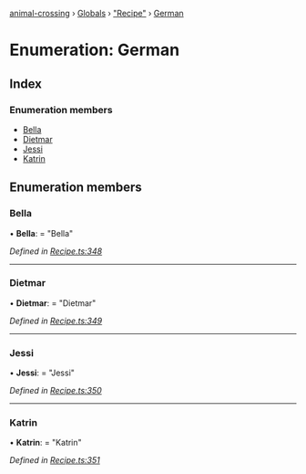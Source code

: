 [animal-crossing](../README.md) › [Globals](../globals.md) › ["Recipe"](../modules/_recipe_.md) › [German](_recipe_.german.md)

# Enumeration: German

## Index

### Enumeration members

* [Bella](_recipe_.german.md#bella)
* [Dietmar](_recipe_.german.md#dietmar)
* [Jessi](_recipe_.german.md#jessi)
* [Katrin](_recipe_.german.md#katrin)

## Enumeration members

###  Bella

• **Bella**: = "Bella"

*Defined in [Recipe.ts:348](https://github.com/Norviah/animal-crossing/blob/c9eb585/module/types/Recipe.ts#L348)*

___

###  Dietmar

• **Dietmar**: = "Dietmar"

*Defined in [Recipe.ts:349](https://github.com/Norviah/animal-crossing/blob/c9eb585/module/types/Recipe.ts#L349)*

___

###  Jessi

• **Jessi**: = "Jessi"

*Defined in [Recipe.ts:350](https://github.com/Norviah/animal-crossing/blob/c9eb585/module/types/Recipe.ts#L350)*

___

###  Katrin

• **Katrin**: = "Katrin"

*Defined in [Recipe.ts:351](https://github.com/Norviah/animal-crossing/blob/c9eb585/module/types/Recipe.ts#L351)*
